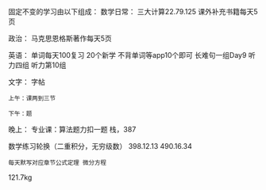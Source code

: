 固定不变的学习由以下组成：
数学日常：
	三大计算22.79.125
	课外补充书籍每天5页


政治：
	马克思恩格斯著作每天5页

英语：
	单词每天100复习
	20个新学
	不背单词等app10个即可
	长难句一组Day9
	听力四组
	听力第10组

文字：
	字帖

	上午：课两到三节

	下午：题

晚上：
	专业课：算法题力扣一题 栈，387

数学练习轮换（二重积分，无穷级数）
	398.12.13
	490.16.34

	每天默写对应章节公式定理 微分方程

121.7kg